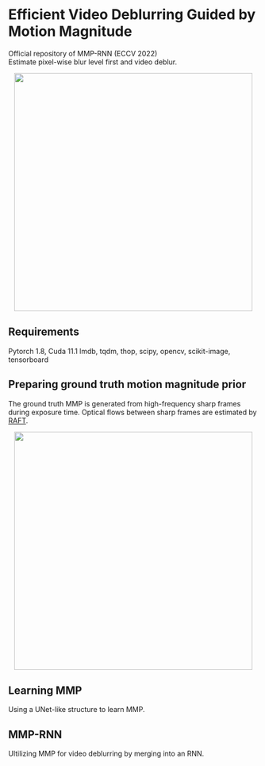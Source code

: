 # Efficient Video Deblurring Guided by Motion Magnitude
Official repository of MMP-RNN (ECCV 2022)  
Estimate pixel-wise blur level first and video deblur.
<div align="center"><img src="https://user-images.githubusercontent.com/11170161/178935637-6bb6a25a-dc67-4d5e-9c3c-f7f31be41085.png" width="480"></div>

## Requirements
Pytorch 1.8, Cuda 11.1
lmdb, tqdm, thop, scipy, opencv, scikit-image, tensorboard

## Preparing ground truth motion magnitude prior
The ground truth MMP is generated from high-frequency sharp frames during exposure time. Optical flows between sharp frames are estimated by  [RAFT](https://github.com/princeton-vl/RAFT). 

<div align="center"><img src="https://user-images.githubusercontent.com/11170161/178949402-2de1df49-4fd8-481c-a4c2-8a0c534fa0fe.png" width="480"></div>

## Learning MMP
Using a UNet-like structure to learn MMP.

## MMP-RNN
Ultilizing MMP for video deblurring by merging into an RNN.

